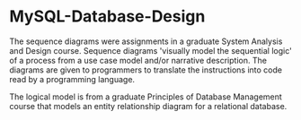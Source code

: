 # MySQL-Database-Design

The sequence diagrams were assignments in a graduate System Analysis and Design course. Sequence diagrams 'visually model the sequential logic' of a process from a use case model and/or narrative description. The diagrams are given to programmers to translate the instructions into code read by a programming language. 

The logical model is from a graduate Principles of Database Management course that models an entity relationship diagram for a relational database.
